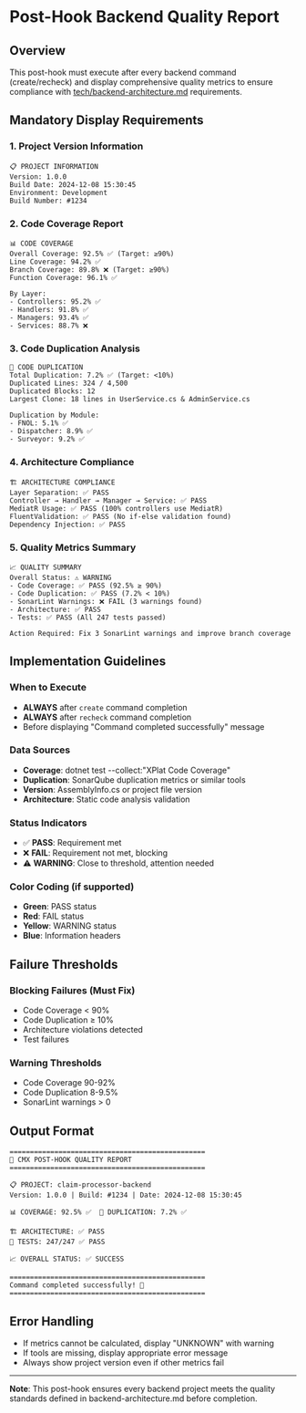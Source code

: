 # Post-Hook Backend Quality Report

## Overview
This post-hook must execute after every backend command (create/recheck) and display comprehensive quality metrics to ensure compliance with [tech/backend-architecture.md](../tech/backend-architecture.md) requirements.

## Mandatory Display Requirements

### 1. Project Version Information
```
📋 PROJECT INFORMATION
Version: 1.0.0
Build Date: 2024-12-08 15:30:45
Environment: Development
Build Number: #1234
```

### 2. Code Coverage Report
```
📊 CODE COVERAGE
Overall Coverage: 92.5% ✅ (Target: ≥90%)
Line Coverage: 94.2% ✅
Branch Coverage: 89.8% ❌ (Target: ≥90%)
Function Coverage: 96.1% ✅

By Layer:
- Controllers: 95.2% ✅
- Handlers: 91.8% ✅
- Managers: 93.4% ✅
- Services: 88.7% ❌
```

### 3. Code Duplication Analysis
```
🔄 CODE DUPLICATION
Total Duplication: 7.2% ✅ (Target: <10%)
Duplicated Lines: 324 / 4,500
Duplicated Blocks: 12
Largest Clone: 18 lines in UserService.cs & AdminService.cs

Duplication by Module:
- FNOL: 5.1% ✅
- Dispatcher: 8.9% ✅
- Surveyor: 9.2% ✅
```

### 4. Architecture Compliance
```
🏗️ ARCHITECTURE COMPLIANCE
Layer Separation: ✅ PASS
Controller → Handler → Manager → Service: ✅ PASS
MediatR Usage: ✅ PASS (100% controllers use MediatR)
FluentValidation: ✅ PASS (No if-else validation found)
Dependency Injection: ✅ PASS
```

### 5. Quality Metrics Summary
```
📈 QUALITY SUMMARY
Overall Status: ⚠️ WARNING
- Code Coverage: ✅ PASS (92.5% ≥ 90%)
- Code Duplication: ✅ PASS (7.2% < 10%)
- SonarLint Warnings: ❌ FAIL (3 warnings found)
- Architecture: ✅ PASS
- Tests: ✅ PASS (All 247 tests passed)

Action Required: Fix 3 SonarLint warnings and improve branch coverage
```

## Implementation Guidelines

### When to Execute
- **ALWAYS** after `create` command completion
- **ALWAYS** after `recheck` command completion
- Before displaying "Command completed successfully" message

### Data Sources
- **Coverage**: dotnet test --collect:"XPlat Code Coverage"
- **Duplication**: SonarQube duplication metrics or similar tools
- **Version**: AssemblyInfo.cs or project file version
- **Architecture**: Static code analysis validation

### Status Indicators
- ✅ **PASS**: Requirement met
- ❌ **FAIL**: Requirement not met, blocking
- ⚠️ **WARNING**: Close to threshold, attention needed

### Color Coding (if supported)
- **Green**: PASS status
- **Red**: FAIL status
- **Yellow**: WARNING status
- **Blue**: Information headers

## Failure Thresholds

### Blocking Failures (Must Fix)
- Code Coverage < 90%
- Code Duplication ≥ 10%
- Architecture violations detected
- Test failures

### Warning Thresholds
- Code Coverage 90-92%
- Code Duplication 8-9.5%
- SonarLint warnings > 0

## Output Format

```
================================================
🚀 CMX POST-HOOK QUALITY REPORT
================================================

📋 PROJECT: claim-processor-backend
Version: 1.0.0 | Build: #1234 | Date: 2024-12-08 15:30:45

📊 COVERAGE: 92.5% ✅  🔄 DUPLICATION: 7.2% ✅  

🏗️ ARCHITECTURE: ✅ PASS
🧪 TESTS: 247/247 ✅ PASS

📈 OVERALL STATUS: ✅ SUCCESS

================================================
Command completed successfully! 🎉
================================================
```

## Error Handling
- If metrics cannot be calculated, display "UNKNOWN" with warning
- If tools are missing, display appropriate error message
- Always show project version even if other metrics fail

---

**Note**: This post-hook ensures every backend project meets the quality standards defined in backend-architecture.md before completion.